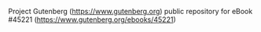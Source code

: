 Project Gutenberg (https://www.gutenberg.org) public repository for eBook #45221 (https://www.gutenberg.org/ebooks/45221)
